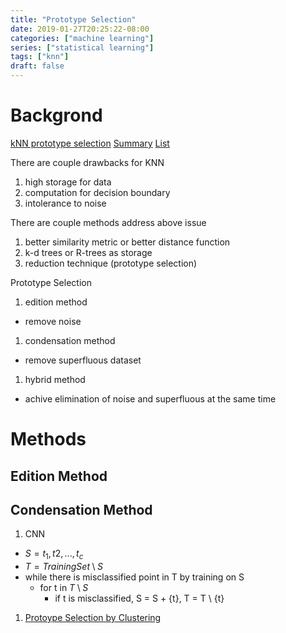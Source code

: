 ```yaml
---
title: "Prototype Selection"
date: 2019-01-27T20:25:22-08:00
categories: ["machine learning"]
series: ["statistical learning"]
tags: ["knn"]
draft: false
---
```


# Backgrond
[kNN prototype selection](https://ieeexplore.ieee.org/document/6136515)
[Summary](https://sci2s.ugr.es/pr)
[List](https://sci2s.ugr.es/pr/pstax/techReport)

There are couple drawbacks for KNN

1. high storage for data
1. computation for decision boundary
1. intolerance to noise

There are couple methods address above issue

1. better similarity metric or better distance function
1. k-d trees or R-trees as storage
1. reduction technique (prototype selection)

Prototype Selection
1. edition method
  - remove noise
1. condensation method
  - remove superfluous dataset
1. hybrid method
  - achive elimination of noise and superfluous at the same time

# Methods

## Edition Method

## Condensation Method
1. CNN
  - $S = {t_1, t2, ..., t_c}$
  - $T = Training Set \setminus S$
  - while there is misclassified point in T by training on S
     - for t in $T \setminus S$
         - if t is misclassified, S = S + {t}, T = T $\setminus$ {t}

1. [Protoype Selection by Clustering](https://ieeexplore.ieee.org/document/6377386)


